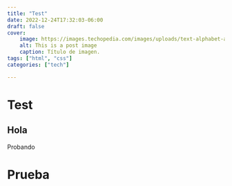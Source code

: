 ```yaml
---
title: "Test"
date: 2022-12-24T17:32:03-06:00
draft: false
cover:
    image: https://images.techopedia.com/images/uploads/text-alphabet-ampersand.jpg?w=800&h=0&mode=max&quality=70&scale=both 
    alt: This is a post image
    caption: Título de imagen.
tags: ["html", "css"]
categories: ["tech"]

---
```

# Test

## Hola

Probando


# Prueba